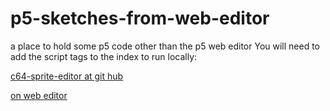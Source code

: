 # p5-sketches-from-web-editor
a place to hold some p5 code other than the p5 web editor
You will need to add the script tags to the index to run locally:


 [c64-sprite-editor at git hub](https://greggelong.github.io/p5-sketches-from-web-editor/c64-sprite-editor/)
 
 
 [on web editor](https://editor.p5js.org/greggelong/present/g0xGKhj60)
